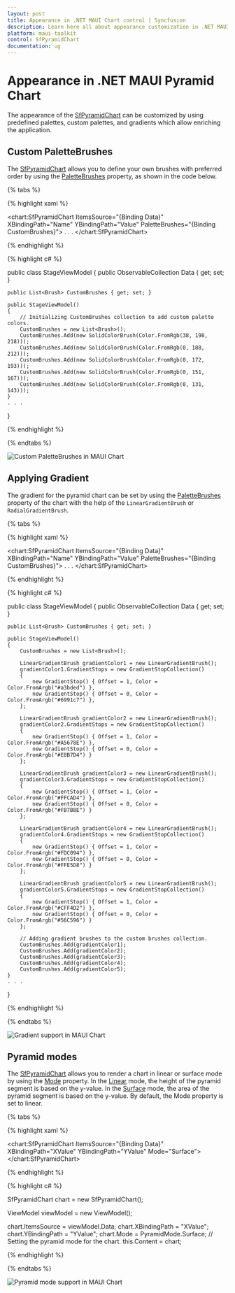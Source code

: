 ```yaml
---
layout: post
title: Appearance in .NET MAUI Chart control | Syncfusion
description: Learn here all about appearance customization in .NET MAUI Chart (SfPyramidChart), its elements and more.
platform: maui-toolkit
control: SfPyramidChart
documentation: ug
---
```


# Appearance in .NET MAUI Pyramid Chart

The appearance of the [SfPyramidChart](https://help.syncfusion.com/cr/maui-toolkit/Syncfusion.Maui.Toolkit.Charts.SfPyramidChart.html) can be customized by using predefined palettes, custom palettes, and gradients which allow enriching the application.

## Custom PaletteBrushes

The [SfPyramidChart](https://help.syncfusion.com/cr/maui-toolkit/Syncfusion.Maui.Toolkit.Charts.SfPyramidChart.html) allows you to define your own brushes with preferred order by using the [PaletteBrushes](https://help.syncfusion.com/cr/maui-toolkit/Syncfusion.Maui.Toolkit.Charts.SfPyramidChart.html#Syncfusion_Maui_Toolkit_Charts_SfPyramidChart_PaletteBrushes) property, as shown in the code below.

{% tabs %}

{% highlight xaml %}

<chart:SfPyramidChart ItemsSource="{Binding Data}" 
                      XBindingPath="Name"
                      YBindingPath="Value"
                      PaletteBrushes="{Binding CustomBrushes}">
. . .
</chart:SfPyramidChart>

{% endhighlight %}

{% highlight c# %}

public class StageViewModel
{
    public ObservableCollection<Model> Data { get; set; }

    public List<Brush> CustomBrushes { get; set; }

    public StageViewModel()
    {
        // Initializing CustomBrushes collection to add custom palette colors.
        CustomBrushes = new List<Brush>();
        CustomBrushes.Add(new SolidColorBrush(Color.FromRgb(38, 198, 218)));
        CustomBrushes.Add(new SolidColorBrush(Color.FromRgb(0, 188, 212)));
        CustomBrushes.Add(new SolidColorBrush(Color.FromRgb(0, 172, 193)));
        CustomBrushes.Add(new SolidColorBrush(Color.FromRgb(0, 151, 167)));
        CustomBrushes.Add(new SolidColorBrush(Color.FromRgb(0, 131, 143)));
    }
    . . .
}

{% endhighlight %}

{% endtabs %}

![Custom PaletteBrushes in MAUI Chart](Appearance_images/MAUI_Pyramid_chart_Custom_palette.png)

## Applying Gradient

The gradient for the pyramid chart can be set by using the [PaletteBrushes](https://help.syncfusion.com/cr/maui-toolkit/Syncfusion.Maui.Toolkit.Charts.SfPyramidChart.html#Syncfusion_Maui_Toolkit_Charts_SfPyramidChart_PaletteBrushes) property of the chart with the help of the `LinearGradientBrush` or `RadialGradientBrush`.

{% tabs %}

{% highlight xaml %}

<chart:SfPyramidChart ItemsSource="{Binding Data}" 
                      XBindingPath="Name"
                      YBindingPath="Value"
                      PaletteBrushes="{Binding CustomBrushes}">
. . .
</chart:SfPyramidChart>

{% endhighlight %}

{% highlight c# %}

public class StageViewModel
{
    public ObservableCollection<Model> Data { get; set; }

    public List<Brush> CustomBrushes { get; set; }
    
    public StageViewModel()
    {
        CustomBrushes = new List<Brush>();
        
        LinearGradientBrush gradientColor1 = new LinearGradientBrush();
        gradientColor1.GradientStops = new GradientStopCollection()
        {
            new GradientStop() { Offset = 1, Color = Color.FromArgb("#a3bded") },
            new GradientStop() { Offset = 0, Color = Color.FromArgb("#6991c7") },
        };

        LinearGradientBrush gradientColor2 = new LinearGradientBrush();
        gradientColor2.GradientStops = new GradientStopCollection()
        {
            new GradientStop() { Offset = 1, Color = Color.FromArgb("#A5678E") },
            new GradientStop() { Offset = 0, Color = Color.FromArgb("#E8B7D4") }
        };

        LinearGradientBrush gradientColor3 = new LinearGradientBrush();
        gradientColor3.GradientStops = new GradientStopCollection()
        {
            new GradientStop() { Offset = 1, Color = Color.FromArgb("#FFCAD4") },
            new GradientStop() { Offset = 0, Color = Color.FromArgb("#FB7B8E") }
        };

        LinearGradientBrush gradientColor4 = new LinearGradientBrush();
        gradientColor4.GradientStops = new GradientStopCollection()
        {
            new GradientStop() { Offset = 1, Color = Color.FromArgb("#FDC094") },
            new GradientStop() { Offset = 0, Color = Color.FromArgb("#FFE5D8") }
        };

        LinearGradientBrush gradientColor5 = new LinearGradientBrush();
        gradientColor5.GradientStops = new GradientStopCollection()
        {
            new GradientStop() { Offset = 1, Color = Color.FromArgb("#CFF4D2") },
            new GradientStop() { Offset = 0, Color = Color.FromArgb("#56C596") }
        };

        // Adding gradient brushes to the custom brushes collection.
        CustomBrushes.Add(gradientColor1);
        CustomBrushes.Add(gradientColor2);
        CustomBrushes.Add(gradientColor3);
        CustomBrushes.Add(gradientColor4);
        CustomBrushes.Add(gradientColor5);
    }
    . . .
}

{% endhighlight %}

{% endtabs %}

![Gradient support in MAUI Chart](Appearance_images/MAUI_pyramid_chart_gradient.png)

## Pyramid modes

The [SfPyramidChart](https://help.syncfusion.com/cr/maui-toolkit/Syncfusion.Maui.Toolkit.Charts.SfPyramidChart.html) allows you to render a chart in linear or surface mode by using the [Mode](https://help.syncfusion.com/cr/maui-toolkit/Syncfusion.Maui.Toolkit.Charts.SfPyramidChart.html#Syncfusion_Maui_Toolkit_Charts_SfPyramidChart_Mode) property. In the [Linear](https://help.syncfusion.com/cr/maui-toolkit/Syncfusion.Maui.Toolkit.Charts.PyramidMode.html#Syncfusion_Maui_Toolkit_Charts_PyramidMode_Linear) mode, the height of the pyramid segment is based on the y-value. In the [Surface](https://help.syncfusion.com/cr/maui-toolkit/Syncfusion.Maui.Toolkit.Charts.PyramidMode.html#Syncfusion_Maui_Toolkit_Charts_PyramidMode_Surface) mode, the area of the pyramid segment is based on the y-value. By default, the Mode property is set to linear.

{% tabs %}

{% highlight xaml %}

<chart:SfPyramidChart ItemsSource="{Binding Data}" 
                      XBindingPath="XValue" 
                      YBindingPath="YValue"
                      Mode="Surface">
</chart:SfPyramidChart>

{% endhighlight %}

{% highlight c# %}

SfPyramidChart chart = new SfPyramidChart();

ViewModel viewModel = new ViewModel();

chart.ItemsSource = viewModel.Data;
chart.XBindingPath = "XValue";
chart.YBindingPath = "YValue";
chart.Mode = PyramidMode.Surface; // Setting the pyramid mode for the chart.
this.Content = chart;

{% endhighlight %}

{% endtabs %}

![Pyramid mode support in MAUI Chart](Appearance_images/MAUI_Pyramid_mode.png)